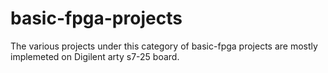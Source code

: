 # basic-fpga-projects
The various projects under this category of basic-fpga projects are mostly implemeted on Digilent arty s7-25 board.
